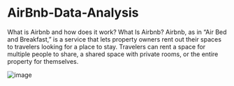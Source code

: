 # AirBnb-Data-Analysis

What is Airbnb and how does it work?
What Is Airbnb? Airbnb, as in “Air Bed and Breakfast,” is a service that lets property owners rent out their spaces to travelers looking for a place to stay. Travelers can rent a space for multiple people to share, a shared space with private rooms, or the entire property for themselves.

![image](https://encrypted-tbn0.gstatic.com/images?q=tbn:ANd9GcT1k0YN-BoClabrZkXFGx7wHkdCfvCmU7gY8A&usqp=CAU)
